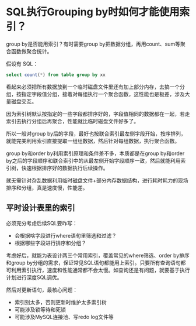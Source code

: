 # SQL执行Grouping by时如何才能使用索引？

group by是否能用索引？有时需要group by把数据分组，再用count、sum等聚合函数做聚合统计。

假设有 SQL：

```sql
select count(*) from table group by xx
```

看起来必须把所有数据放到一个临时磁盘文件里还有加上部分内存，去搞一个分组，按指定字段值分组，接着对每组执行一个聚合函数，这性能也是极差，涉及大量磁盘交互。

因为索引树默认按指定的一些字段都排序好的，字段值相同的数据都在一起，若走索引去执行分组后再聚合，性能就比临时磁盘文件好多了。

所以一般对group by后的字段，最好也按联合索引最左侧字段开始，按序排列，就能完美利用索引直接提取一组组数据，然后针对每组数据，执行聚合函数。

group by和order by利用索引原理和条件差不多，本质都是在group by和order by之后的字段顺序和联合索引中的从最左侧开始字段顺序一致，然后就能利用索引树，快速根据排序好的数据执行后续操作。

就无需针对杂乱数据利用临时磁盘文件+部分内存数据结构，进行耗时耗力的现场排序和分组，真是速度慢，性能差。

## 平时设计表里的索引

必须充分考虑后续SQL要咋写：

- 会根据啥字段进行where语句里筛选和过滤？
- 根据哪些字段进行排序和分组？

考虑好后，就能为表设计两三个常用索引，覆盖常见的where筛选、order by排序和group by分组的需求，保证常见SQL语句都能用上索引。只要所有查询语句都可利用索引执行，速度和性能通常都不会太慢。如查询还是有问题，就要基于执行计划进行深度SQL调优。

然后对更新语句，最核心问题：

- 索引别太多，否则更新时维护太多索引树
- 可能涉及锁等待和死锁
- 可能涉及MySQL连接池、写redo log文件等